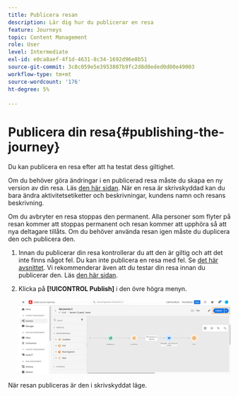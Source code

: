 ```yaml
---
title: Publicera resan
description: Lär dig hur du publicerar en resa
feature: Journeys
topic: Content Management
role: User
level: Intermediate
exl-id: e0ca8aef-4f1d-4631-8c34-1692d96e8b51
source-git-commit: 3c8c059e5e3953807b9fc2d8d0eded0d00e49003
workflow-type: tm+mt
source-wordcount: '176'
ht-degree: 5%

---
```


# Publicera din resa{#publishing-the-journey}

Du kan publicera en resa efter att ha testat dess giltighet.

Om du behöver göra ändringar i en publicerad resa måste du skapa en ny version av din resa. Läs [den här sidan](../building-journeys/journey-versions.md). När en resa är skrivskyddad kan du bara ändra aktivitetsetiketter och beskrivningar, kundens namn och resans beskrivning.

Om du avbryter en resa stoppas den permanent. Alla personer som flyter på resan kommer att stoppas permanent och resan kommer att upphöra så att nya deltagare tillåts. Om du behöver använda resan igen måste du duplicera den och publicera den.

1. Innan du publicerar din resa kontrollerar du att den är giltig och att det inte finns något fel. Du kan inte publicera en resa med fel. Se [det här avsnittet](../building-journeys/troubleshooting.md#checking-for-errors-before-testing). Vi rekommenderar även att du testar din resa innan du publicerar den. Läs [den här sidan](../building-journeys/testing-the-journey.md).
1. Klicka på **[!UICONTROL Publish]** i den övre högra menyn.

   ![](../assets/journeyuc1_18.png)

När resan publiceras är den i skrivskyddat läge.
